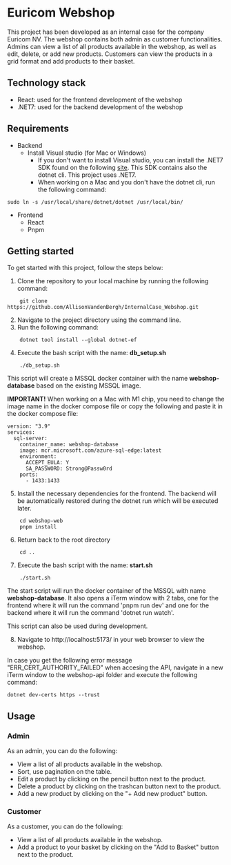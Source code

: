 # Euricom Webshop

This project has been developed as an internal case for the company Euricom NV. The webshop contains both admin as customer functionalities. Admins can view a list of all products available in the webshop, as well as edit, delete, or add new products. Customers can view the products in a grid format and add products to their basket.

## Technology stack
- React: used for the frontend development of the webshop
- .NET7: used for the backend development of the webshop
## Requirements
- Backend
  - Install Visual studio (for Mac or Windows)
    - If you don't want to install Visual studio, you can install the .NET7 SDK found on the following [site](https://dotnet.microsoft.com/en-us/download/dotnet/7.0). This SDK contains also the dotnet cli. This project uses .NET7.
    - When working on a Mac and you don't have the dotnet cli, run the following command: 
```
sudo ln -s /usr/local/share/dotnet/dotnet /usr/local/bin/
```

- Frontend
  - React
  - Pnpm 

## Getting started

To get started with this project, follow the steps below: 
1. Clone the repository to your local machine by running the following command: 
```
    git clone https://github.com/AllisonVandenBergh/InternalCase_Webshop.git
```
2. Navigate to the project directory using the command line.
3. Run the following command: 
```
    dotnet tool install --global dotnet-ef
```
4. Execute the bash script with the name: <b>db_setup.sh</b>

```
    ./db_setup.sh
```

This script will create a MSSQL docker container with the name <b>webshop-database</b> based on the existing MSSQL image.

<b>IMPORTANT!</b>
When working on a Mac with M1 chip, you need to change the image name in the docker compose file or copy the following and paste it in the docker compose file:

```
version: "3.9"
services:
  sql-server:
    container_name: webshop-database
    image: mcr.microsoft.com/azure-sql-edge:latest
    environment:
      ACCEPT_EULA: Y
      SA_PASSWORD: Strong@Passw0rd
    ports:
      - 1433:1433
```

5. Install the necessary dependencies for the frontend. The backend will be automatically restored during the dotnet run which will be executed later.
```
    cd webshop-web
    pnpm install
```
6. Return back to the root directory
```
    cd ..
```
7. Execute the bash script with the name: <b>start.sh</b>
```
    ./start.sh
```
The start script will run the docker container of the MSSQL with name <b>webshop-database</b>. It also opens a iTerm window with 2 tabs, one for the frontend where it will run the command 'pnpm run dev' and one for the backend where it will run the command 'dotnet run watch'.

This script can also be used during development.

8. Navigate to http://localhost:5173/ in your web browser to view the webshop.

In case you get the following error message "ERR_CERT_AUTHORITY_FAILED" when accesing the API, navigate in a new iTerm window to the webshop-api folder and execute the following command: 

```
dotnet dev-certs https --trust
```

## Usage
### Admin
As an admin, you can do the following:

- View a list of all products available in the webshop.
- Sort, use pagination on the table.
- Edit a product by clicking on the pencil button next to the product.
- Delete a product by clicking on the trashcan button next to the product.
- Add a new product by clicking on the "+ Add new product" button.

### Customer
As a customer, you can do the following:

- View a list of all products available in the webshop.
- Add a product to your basket by clicking on the "Add to Basket" button next to the product.




